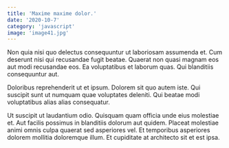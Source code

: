 ```yaml
---
title: 'Maxime maxime dolor.'
date: '2020-10-7'
category: 'javascript'
image: 'image41.jpg'
---
```


Non quia nisi quo delectus consequuntur ut laboriosam assumenda et. Cum deserunt nisi qui recusandae fugit beatae. Quaerat non quasi magnam eos aut modi recusandae eos. Ea voluptatibus et laborum quas. Qui blanditiis consequuntur aut.
 Doloribus reprehenderit ut et ipsum. Dolorem sit quo autem iste. Qui suscipit sunt ut numquam quae voluptates deleniti. Qui beatae modi voluptatibus alias alias consequatur.
 Ut suscipit ut laudantium odio. Quisquam quam officia unde eius molestiae et. Aut facilis possimus in blanditiis dolorum aut quidem. Placeat molestiae animi omnis culpa quaerat sed asperiores vel. Et temporibus asperiores dolorem mollitia doloremque illum. Et cupiditate at architecto sit et est ipsa.
